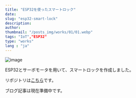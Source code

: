 ```yaml
---
title: "ESP32を使ったスマートロック"
date: 
slug: "esp32-smart-lock"
description:
author:
thumbnail: "/posts_img/works/01/01.webp"
tags: "IoT","ESP32"
type: "works"
lang : "ja"
---
```


<!-- insert image -->
![image](/posts_img/works/01/01.webp)

ESP32とサーボモータを用いて、スマートロックを作成しました。

リポジトリは[こちら](https://github.com/seiei-n/ESP32_SMART_LOCK)です。

ブログ記事は現在準備中です。